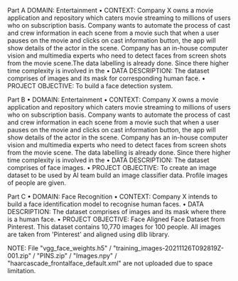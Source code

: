 Part A
DOMAIN: Entertainment
• CONTEXT: Company X owns a movie application and repository which caters movie streaming to millions of users who on subscription basis. Company wants to automate the process of cast and crew information in each scene from a movie such that when a user pauses on the movie and clicks on cast information button, the app will show details of the actor in the scene. Company has an in-house computer vision and multimedia experts who need to detect faces from screen shots from the movie scene.The data labelling is already done. Since there higher time complexity is involved in the
• DATA DESCRIPTION: The dataset comprises of images and its mask for corresponding human face.
• PROJECT OBJECTIVE: To build a face detection system.

Part B
• DOMAIN: Entertainment
• CONTEXT: Company X owns a movie application and repository which caters movie streaming to millions of users who on subscription basis. Company wants to automate the process of cast and crew information in each scene from a movie such that when a user pauses on the movie and clicks on cast information button, the app will show details of the actor in the scene. Company has an in-house computer vision and multimedia experts who need to detect faces from screen shots from the movie scene. The data labelling is already done. Since there higher time complexity is involved in the
• DATA DESCRIPTION: The dataset comprises of face images.
• PROJECT OBJECTIVE: To create an image dataset to be used by AI team build an image classifier data. Profile images of people are given.

Part C
• DOMAIN: Face Recognition
• CONTEXT: Company X intends to build a face identification model to recognise human faces.
• DATA DESCRIPTION: The dataset comprises of images and its mask where there is a human face.
• PROJECT OBJECTIVE: Face Aligned Face Dataset from Pinterest. This dataset contains 10,770 images for 100 people. All images are taken from 'Pinterest' and aligned using dlib library.

NOTE: File "vgg_face_weights.h5" / "training_images-20211126T092819Z-001.zip" / "PINS.zip" / "Images.npy" / "haarcascade_frontalface_default.xml" are not uploaded due to space limitation.
